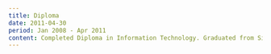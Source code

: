 ```yaml
---
title: Diploma
date: 2011-04-30
period: Jan 2008 - Apr 2011
content: Completed Diploma in Information Technology. Graduated from Singapore Polytechnic.
---
```

